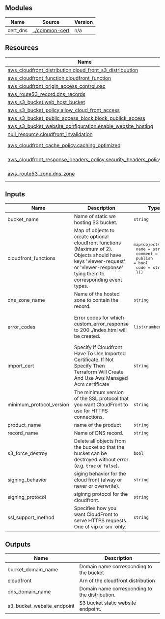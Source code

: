 <!-- BEGIN_TF_DOCS -->



## Modules

| Name | Source | Version |
|------|--------|---------|
| cert\_dns | [../common-cert](../common-cert) | n/a |

## Resources

| Name | Type |
|------|------|
| [aws_cloudfront_distribution.cloud_front_s3_distribuution](https://registry.terraform.io/providers/hashicorp/aws/latest/docs/resources/cloudfront_distribution) | resource |
| [aws_cloudfront_function.cloudfront_function](https://registry.terraform.io/providers/hashicorp/aws/latest/docs/resources/cloudfront_function) | resource |
| [aws_cloudfront_origin_access_control.oac](https://registry.terraform.io/providers/hashicorp/aws/latest/docs/resources/cloudfront_origin_access_control) | resource |
| [aws_route53_record.dns_records](https://registry.terraform.io/providers/hashicorp/aws/latest/docs/resources/route53_record) | resource |
| [aws_s3_bucket.web_host_bucket](https://registry.terraform.io/providers/hashicorp/aws/latest/docs/resources/s3_bucket) | resource |
| [aws_s3_bucket_policy.allow_cloud_front_access](https://registry.terraform.io/providers/hashicorp/aws/latest/docs/resources/s3_bucket_policy) | resource |
| [aws_s3_bucket_public_access_block.block_publick_access](https://registry.terraform.io/providers/hashicorp/aws/latest/docs/resources/s3_bucket_public_access_block) | resource |
| [aws_s3_bucket_website_configuration.enable_website_hosting](https://registry.terraform.io/providers/hashicorp/aws/latest/docs/resources/s3_bucket_website_configuration) | resource |
| [null_resource.cloudfront_invalidation](https://registry.terraform.io/providers/hashicorp/null/latest/docs/resources/resource) | resource |
| [aws_cloudfront_cache_policy.caching_optimized](https://registry.terraform.io/providers/hashicorp/aws/latest/docs/data-sources/cloudfront_cache_policy) | data source |
| [aws_cloudfront_response_headers_policy.security_headers_policy](https://registry.terraform.io/providers/hashicorp/aws/latest/docs/data-sources/cloudfront_response_headers_policy) | data source |
| [aws_route53_zone.dns_zone](https://registry.terraform.io/providers/hashicorp/aws/latest/docs/data-sources/route53_zone) | data source |

## Inputs

| Name | Description | Type | Default | Required |
|------|-------------|------|---------|:--------:|
| bucket\_name | Name of static we hosting S3 bucket. | `string` | n/a | yes |
| cloudfront\_functions | Map of objects to create optional cloudfront functions (Maximum of 2). Objects should have keys 'viewer-request' or 'viewer-response' tying them to corresponding event types. | <pre>map(object({<br>    name    = string<br>    comment = string<br>    publish = bool<br>    code    = string<br>  }))</pre> | `{}` | no |
| dns\_zone\_name | Name of the hosted zone to contain the record. | `string` | n/a | yes |
| error\_codes | Error codes for which custom\_error\_response to 200 ./index.html will be created. | `list(number)` | <pre>[<br>  404,<br>  400,<br>  403<br>]</pre> | no |
| import\_cert | Specify If Cloudfront Have To Use Imported Certificate. If Not Specify Then Terraform Will Create And Use Aws Managed Acm certificate | `string` | `""` | no |
| minimum\_protocol\_version | The minimum version of the SSL protocol that you want CloudFront to use for HTTPS connections. | `string` | `"TLSv1"` | no |
| product\_name | name of the product | `string` | n/a | yes |
| record\_name | Name of DNS record. | `string` | n/a | yes |
| s3\_force\_destroy | Delete all objects from the bucket so that the bucket can be destroyed without error (e.g. `true` or `false`). | `bool` | `false` | no |
| signing\_behavior | siging behavior for the cloud front (alway or never or overwrite). | `string` | `"always"` | no |
| signing\_protocol | siginng protocol for the cloudfront. | `string` | `"sigv4"` | no |
| ssl\_support\_method | Specifies how you want CloudFront to serve HTTPS requests. One of vip or sni-only. | `string` | `"sni-only"` | no |

## Outputs

| Name | Description |
|------|-------------|
| bucket\_domain\_name | Domain name corresponding to the bucket |
| cloudfront | Arn of the cloudfront distribution |
| dns\_domain\_name | Domain name corresponding to the distribution. |
| s3\_bucket\_website\_endpoint | S3 bucket static website endpoint. |
<!-- END_TF_DOCS -->